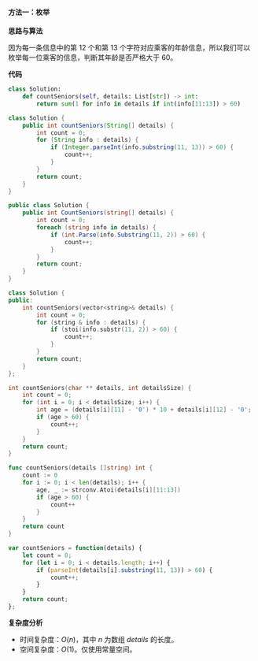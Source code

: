 #### 方法一：枚举

**思路与算法**

因为每一条信息中的第 $12$ 个和第 $13$ 个字符对应乘客的年龄信息，所以我们可以枚举每一位乘客的信息，判断其年龄是否严格大于 $60$。

**代码**

```Python [sol1-Python3]
class Solution:
    def countSeniors(self, details: List[str]) -> int:
        return sum(1 for info in details if int(info[11:13]) > 60)
```

```Java [sol1-Java]
class Solution {
    public int countSeniors(String[] details) {
        int count = 0;
        for (String info : details) {
            if (Integer.parseInt(info.substring(11, 13)) > 60) {
                count++;
            }
        }
        return count;
    }
}
```

```C# [sol1-C#]
public class Solution {
    public int CountSeniors(string[] details) {
        int count = 0;
        foreach (string info in details) {
            if (int.Parse(info.Substring(11, 2)) > 60) {
                count++;
            }
        }
        return count;
    }
}
```

```C++ [sol1-C++]
class Solution {
public:
    int countSeniors(vector<string>& details) {
        int count = 0;
        for (string & info : details) {
            if (stoi(info.substr(11, 2)) > 60) {
                count++;
            }
        }
        return count;
    }
};
```

```C [sol1-C]
int countSeniors(char ** details, int detailsSize) {
    int count = 0;
    for (int i = 0; i < detailsSize; i++) {
        int age = (details[i][11] - '0') * 10 + details[i][12] - '0';
        if (age > 60) {
            count++;
        }
    }
    return count;
}
```

```Go [sol1-Go]
func countSeniors(details []string) int {
    count := 0
    for i := 0; i < len(details); i++ {
        age, _ := strconv.Atoi(details[i][11:13])
        if (age > 60) {
            count++
        }
    }
    return count
}
```

```JavaScript [sol1-JavaScript]
var countSeniors = function(details) {
    let count = 0;
    for (let i = 0; i < details.length; i++) {
        if (parseInt(details[i].substring(11, 13)) > 60) {
            count++;
        }
    }
    return count;
};
```

**复杂度分析**

- 时间复杂度：$O(n)$，其中 $n$ 为数组 $\textit{details}$ 的长度。
- 空间复杂度：$O(1)$。仅使用常量空间。